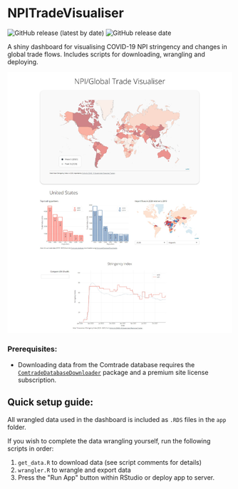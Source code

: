 # NPITradeVisualiser

![GitHub release (latest by date)](https://img.shields.io/github/v/release/andreas-andersen/NPITradeVisualiser?label=last%20version)
![GitHub release date](https://img.shields.io/github/release-date/andreas-andersen/NPITradeVisualiser)

A shiny dashboard for visualising COVID-19 NPI stringency and changes in 
global trade flows. Includes scripts for downloading, wrangling and deploying.

![Screenshot](img/illustration_screenshot.png?raw=true "Screenshot")

### Prerequisites:

- Downloading data from the Comtrade database requires the 
[`ComtradeDatabaseDownloader`](https://github.com/andreas-andersen/ComtradeDatabaseDownloader)
package and a premium site license subscription.

## Quick setup guide:

All wrangled data used in the dashboard is included as `.RDS` files in the 
`app` folder.

If you wish to complete the data wrangling yourself, run the following scripts
in order:

1. `get_data.R` to download data (see script comments for details)
2. `wrangler.R` to wrangle and export data
3. Press the "Run App" button within RStudio or deploy app to server.

